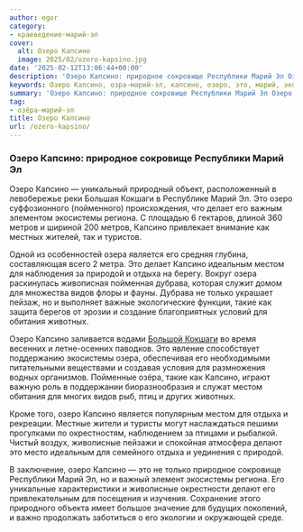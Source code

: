 ```yaml
---
author: egor
category:
- краеведение-марий-эл
cover:
  alt: Озеро Капсино
  image: 2025/02/ozero-kapsino.jpg
date: '2025-02-12T13:06:44+00:00'
description: 'Озеро Капсино: природное сокровище Республики Марий Эл Озеро Капсино — уникальный природный объект, расположенный в левобережье реки Большая Кокшаги в...'
keywords: Озеро Капсино, озра-марий-эл, капсино, озеро, это, марий, экосистемы, озера, местом, отдыха, природное, сокровище, республики, кокшаги, делает, региона, метров
summary: 'Озеро Капсино: природное сокровище Республики Марий Эл Озеро Капсино — уникальный природный объект, расположенный в левобережье реки Большая Кокшаги в...'
tag:
- озёра-марий-эл
title: Озеро Капсино
url: /ozero-kapsino/
---
```


### Озеро Капсино: природное сокровище Республики Марий Эл

Озеро Капсино — уникальный природный объект, расположенный в левобережье реки Большая Кокшаги в Республике Марий Эл. Это озеро суффозионного (пойменного) происхождения, что делает его важным элементом экосистемы региона. С площадью 6 гектаров, длиной 360 метров и шириной 200 метров, Капсино привлекает внимание как местных жителей, так и туристов.

Одной из особенностей озера является его средняя глубина, составляющая всего 2 метра. Это делает Капсино идеальным местом для наблюдения за природой и отдыха на берегу. Вокруг озера раскинулась живописная пойменная дубрава, которая служит домом для множества видов флоры и фауны. Дубрава не только украшает пейзаж, но и выполняет важные экологические функции, такие как защита берегов от эрозии и создание благоприятных условий для обитания животных.

Озеро Капсино заливается водами [Большой Кокшаги](/bolshaya_kokshaga/) во время весенних и летне-осенних паводков. Это явление способствует поддержанию экосистемы озера, обеспечивая его необходимыми питательными веществами и создавая условия для размножения водных организмов. Пойменные озёра, такие как Капсино, играют важную роль в поддержании биоразнообразия и служат местом обитания для многих видов рыб, птиц и других животных.

Кроме того, озеро Капсино является популярным местом для отдыха и рекреации. Местные жители и туристы могут наслаждаться пешими прогулками по окрестностям, наблюдением за птицами и рыбалкой. Чистый воздух, живописные пейзажи и спокойная атмосфера делают это место идеальным для семейного отдыха и уединения с природой.

В заключение, озеро Капсино — это не только природное сокровище Республики Марий Эл, но и важный элемент экосистемы региона. Его уникальные характеристики и живописные окрестности делают его привлекательным для посещения и изучения. Сохранение этого природного объекта имеет большое значение для будущих поколений, и важно продолжать заботиться о его экологии и окружающей среде.
